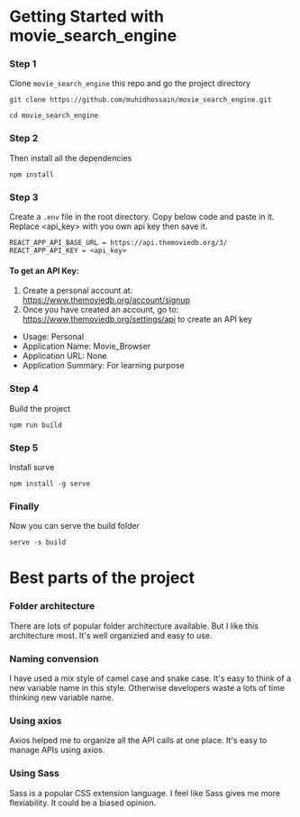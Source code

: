 # Getting Started with movie_search_engine

### Step 1
Clone `movie_search_engine` this repo and go the project directory
```
git clone https://github.com/muhidhossain/movie_search_engine.git
```
```
cd movie_search_engine
```
### Step 2
Then install all the dependencies
```
npm install
```
### Step 3
Create a `.env` file in the root directory. Copy below code and paste in it. Replace <api_key> with you own api key then save it.
```
REACT_APP_API_BASE_URL = https://api.themoviedb.org/3/
REACT_APP_API_KEY = <api_key>
```
#### To get an API Key:
1. Create a personal account at: https://www.themoviedb.org/account/signup
2. Once you have created an account, go to:
https://www.themoviedb.org/settings/api to create an API key
- Usage: Personal
- Application Name: Movie_Browser
- Application URL: None
- Application Summary: For learning purpose
### Step 4
Build the project
```
npm run build
```
### Step 5
Install surve
```
npm install -g serve
```
### Finally
Now you can serve the build folder
```
serve -s build
```
# Best parts of the project
### Folder architecture
There are lots of popular folder architecture available. But I like this architecture most. It's well organizied and easy to use.
### Naming convension
I have used a mix style of camel case and snake case. It's easy to think of a new variable name in this style. Otherwise developers waste a lots of time thinking new variable name.
### Using axios
Axios helped me to organize all the API calls at one place. It's easy to manage APIs using axios.
### Using Sass
Sass is a popular CSS extension language. I feel like Sass gives me more flexiability. It could be a biased opinion.
